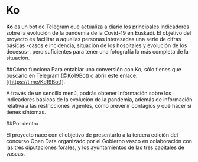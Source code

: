 # Ko
**Ko** es un bot de Telegram que actualiza a diario los principales indicadores sobre la evolución de la pandemia de la Covid-19 en Euskadi. El objetivo del proyecto es facilitar a aquellas personas interesadas una serie de cifras básicas -casos e incidencia, situación de los hospitales y evolución de los decesos-, pero suficientes para tener una fotografía lo más completa de la situación.

##Cómo funciona
Para entablar una conversión con Ko, sólo tienes que buscarlo en Telegram (@Ko19Bot) o abrir este enlace: [(https://t.me/Ko19Bot)].

A través de un sencillo menú, podrás obtener información sobre los indicadores básicos de la evolución de la pandemia, además de información relativa a las restricciones vigentes, cómo prevenir contagios y qué hacer si tienes síntomas.


##Por dentro



El proyecto nace con el objetivo de presentarlo a la tercera edición del concurso Open Data organizado por el Gobierno vasco en colaboración con las tres diputaciones forales, y los ayuntamientos de las tres capitales de vascas. 


